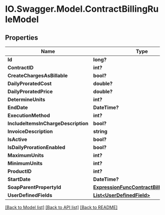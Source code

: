 # IO.Swagger.Model.ContractBillingRuleModel
## Properties

Name | Type | Description | Notes
------------ | ------------- | ------------- | -------------
**Id** | **long?** |  | [optional] 
**ContractID** | **int?** |  | [optional] 
**CreateChargesAsBillable** | **bool?** |  | [optional] 
**DailyProratedCost** | **double?** |  | [optional] 
**DailyProratedPrice** | **double?** |  | [optional] 
**DetermineUnits** | **int?** |  | [optional] 
**EndDate** | **DateTime?** |  | [optional] 
**ExecutionMethod** | **int?** |  | [optional] 
**IncludeItemsInChargeDescription** | **bool?** |  | [optional] 
**InvoiceDescription** | **string** |  | [optional] 
**IsActive** | **bool?** |  | [optional] 
**IsDailyProrationEnabled** | **bool?** |  | [optional] 
**MaximumUnits** | **int?** |  | [optional] 
**MinimumUnits** | **int?** |  | [optional] 
**ProductID** | **int?** |  | [optional] 
**StartDate** | **DateTime?** |  | [optional] 
**SoapParentPropertyId** | [**ExpressionFuncContractBillingRuleInt64**](ExpressionFuncContractBillingRuleInt64.md) |  | [optional] 
**UserDefinedFields** | [**List&lt;UserDefinedField&gt;**](UserDefinedField.md) |  | [optional] 

[[Back to Model list]](../README.md#documentation-for-models) [[Back to API list]](../README.md#documentation-for-api-endpoints) [[Back to README]](../README.md)


